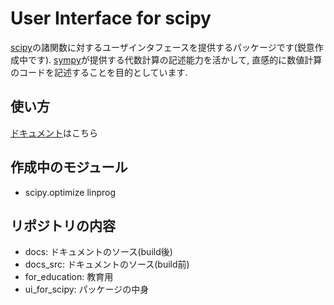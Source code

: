 # User Interface for scipy

[scipy](https://www.scipy.org/)の諸関数に対するユーザインタフェースを提供するパッケージです(鋭意作成中です).
[sympy](https://www.sympy.org)が提供する代数計算の記述能力を活かして, 直感的に数値計算のコードを記述することを目的としています. 

## 使い方

[ドキュメント](https://hoshino06.github.io/ui_for_scipy/html/)はこちら


## 作成中のモジュール

- scipy.optimize linprog

## リポジトリの内容

- docs:      ドキュメントのソース(build後)
- docs_src:  ドキュメントのソース(build前)
- for_education: 教育用
- ui_for_scipy: パッケージの中身

